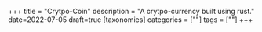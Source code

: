 +++
title = "Crytpo-Coin"
description = "A crytpo-currency built using rust."
date=2022-07-05
draft=true
[taxonomies]
categories = [""]
tags = [""]
+++

